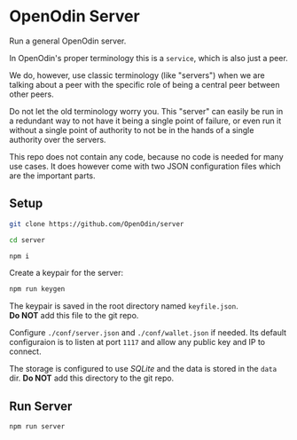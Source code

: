 # OpenOdin Server

Run a general OpenOdin server.

In OpenOdin's proper terminology this is a `service`, which is also just a peer.

We do, however, use classic terminology (like "servers") when we are talking about a peer with the specific role of being a central peer between other peers.

Do not let the old terminology worry you. This "server" can easily be run in a redundant way to not have it being a single point of failure, or even run it without a single point of authority to not be in the hands of a single authority over the servers.

This repo does not contain any code, because no code is needed for many use cases. It does however come with two JSON configuration files which are the important parts.

## Setup

```sh
git clone https://github.com/OpenOdin/server

cd server

npm i
```

Create a keypair for the server:  
```sh
npm run keygen
```

The keypair is saved in the root directory named `keyfile.json`.  
**Do NOT** add this file to the git repo.

Configure `./conf/server.json` and `./conf/wallet.json` if needed. Its default configuraion is to listen at port `1117` and allow any public key and IP to connect.

The storage is configured to use _SQLite_ and the data is stored in the `data` dir.
**Do NOT** add this directory to the git repo.

## Run Server

```sh
npm run server
```
